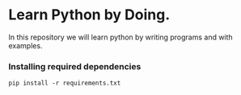 # Learn Python by Doing.

In this repository we will learn python by writing programs and with examples.

### Installing required dependencies

```shell
pip install -r requirements.txt
```
